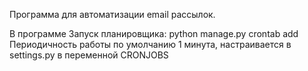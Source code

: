 Программа для автоматизации email рассылок.

В программе
Запуск планировщика: python manage.py crontab add
Периодичность работы по умолчанию 1 минута, настраивается в settings.py в переменной CRONJOBS